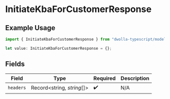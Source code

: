# InitiateKbaForCustomerResponse

## Example Usage

```typescript
import { InitiateKbaForCustomerResponse } from "dwolla-typescript/models/operations";

let value: InitiateKbaForCustomerResponse = {};
```

## Fields

| Field                      | Type                       | Required                   | Description                |
| -------------------------- | -------------------------- | -------------------------- | -------------------------- |
| `headers`                  | Record<string, *string*[]> | :heavy_check_mark:         | N/A                        |